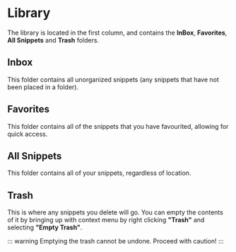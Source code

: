 # Library

The library is located in the first column, and contains the **InBox**, **Favorites**, **All Snippets** and **Trash** folders.

## Inbox

This folder contains all unorganized snippets (any snippets that have not been placed in a folder).

## Favorites

This folder contains all of the snippets that you have favourited, allowing for quick access.

## All Snippets

This folder contains all of your snippets, regardless of location.

## Trash

This is where any snippets you delete will go. You can empty the contents of it by bringing up with context menu by right clicking **"Trash"** and selecting **"Empty Trash"**. 

::: warning
Emptying the trash cannot be undone. Proceed with caution!
:::
